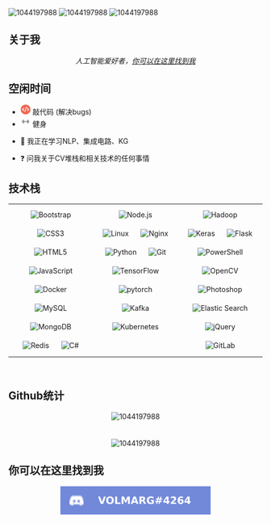 <p align="left"> <img src="https://komarev.com/ghpvc/?username=1044197988" alt="1044197988" /> 
<img src="https://img.shields.io/github/followers/1044197988?" alt="1044197988" /> 
<img src="https://img.shields.io/github/stars/1044197988" alt="1044197988" /> 
</p>

<h2>关于我</h2>
<p align="center"><i>人工智能爱好者，<a href="https://www.zhihu.com/people/tian-shan-lao-ba-wang">你可以在这里找到我</a></i></p>

<h2>空闲时间</h2>
<ul><li><img src="data/icons/code.png" width="20"> 敲代码 (解决bugs)
<li><img src="data/icons/training.png" width="20"> 健身</ul>


- 🌱 我正在学习NLP、集成电路、KG


- ❓ 问我关于CV堆栈和相关技术的任何事情



## 技术栈
<table><tr><td valign="top" width="33%">



<div align="center">  
<img style="margin: 10px" src="https://profilinator.rishav.dev/skills-assets/bootstrap-plain.svg" alt="Bootstrap" height="75" />  
<img style="margin: 10px" src="https://profilinator.rishav.dev/skills-assets/css3-original-wordmark.svg" alt="CSS3" height="75" />  
<img style="margin: 10px" src="https://profilinator.rishav.dev/skills-assets/html5-original-wordmark.svg" alt="HTML5" height="75" />  
<img style="margin: 10px" src="https://profilinator.rishav.dev/skills-assets/javascript-original.svg" alt="JavaScript" height="75" />  
<img style="margin: 10px" src="https://profilinator.rishav.dev/skills-assets/docker-original-wordmark.svg" alt="Docker" height="75" />  
<img style="margin: 10px" src="https://profilinator.rishav.dev/skills-assets/mysql-original-wordmark.svg" alt="MySQL" height="75" />  
<img style="margin: 10px" src="https://profilinator.rishav.dev/skills-assets/mongodb-original-wordmark.svg" alt="MongoDB" height="75" />  
<img style="margin: 10px" src="https://profilinator.rishav.dev/skills-assets/redis-original-wordmark.svg" alt="Redis" height="75" />  
<img style="margin: 10px" src="https://profilinator.rishav.dev/skills-assets/csharp-original.svg" alt="C#" height="75" />  
</div>

</td><td valign="top" width="33%">



<div align="center">  
<img style="margin: 10px" src="https://profilinator.rishav.dev/skills-assets/nodejs-original-wordmark.svg" alt="Node.js" height="75" />  
<img style="margin: 10px" src="https://profilinator.rishav.dev/skills-assets/linux-original.svg" alt="Linux" height="75" />  
<img style="margin: 10px" src="https://profilinator.rishav.dev/skills-assets/nginx-original.svg" alt="Nginx" height="75" />  
<img style="margin: 10px" src="https://profilinator.rishav.dev/skills-assets/python-original.svg" alt="Python" height="75" />  
<img style="margin: 10px" src="https://profilinator.rishav.dev/skills-assets/git-scm-icon.svg" alt="Git" height="75" />  
<img style="margin: 10px" src="https://profilinator.rishav.dev/skills-assets/tensorflow-icon.svg" alt="TensorFlow" height="75" />  
<img style="margin: 10px" src="https://profilinator.rishav.dev/skills-assets/pytorch-icon.svg" alt="pytorch" height="75" />  
<img style="margin: 10px" src="https://profilinator.rishav.dev/skills-assets/apache_kafka-icon.svg" alt="Kafka" height="75" />  
<img style="margin: 10px" src="https://profilinator.rishav.dev/skills-assets/kubernetes-icon.svg" alt="Kubernetes" height="75" />  
</div>

</td><td valign="top" width="33%">



<div align="center">  
<img style="margin: 10px" src="https://profilinator.rishav.dev/skills-assets/apache_hadoop-icon.svg" alt="Hadoop" height="75" />  
<img style="margin: 10px" src="https://profilinator.rishav.dev/skills-assets/keras.png" alt="Keras" height="75" />  
<img style="margin: 10px" src="https://profilinator.rishav.dev/skills-assets/flask.png" alt="Flask" height="75" />  
<img style="margin: 10px" src="https://profilinator.rishav.dev/skills-assets/powershell.png" alt="PowerShell" height="75" />  
<img style="margin: 10px" src="https://profilinator.rishav.dev/skills-assets/opencv-icon.svg" alt="OpenCV" height="75" />  
<img style="margin: 10px" src="https://profilinator.rishav.dev/skills-assets/photoshop-plain.svg" alt="Photoshop" height="75" />  
<img style="margin: 10px" src="https://profilinator.rishav.dev/skills-assets/elasticsearch.png" alt="Elastic Search" height="75" />  
<img style="margin: 10px" src="https://profilinator.rishav.dev/skills-assets/jquery.png" alt="jQuery" height="75" />  
<img style="margin: 10px" src="https://profilinator.rishav.dev/skills-assets/gitlab.svg" alt="GitLab" height="75" />  
</div>

</td></tr></table>  

<br/>  

<h2>Github统计</h2>
<p align="center">
  <img align="center" src="https://github-readme-stats.vercel.app/api/top-langs/?username=1044197988&layout=compact&hide=html" alt="1044197988"  />
  <br/><br/><br/>  
  <img align="center" src="https://github-readme-stats.vercel.app/api?username=1044197988&show_icons=true&theme=radical" alt="1044197988"  />
</p>


<h2>你可以在这里找到我</h2>
<p align="center">
<img src="https://github.com/1044197988/1044197988/blob/main/data/badges/discord.svg">
</p>
<!--
**1044197988/1044197988** is a ✨ _special_ ✨ repository because its `README.md` (this file) appears on your GitHub profile.

